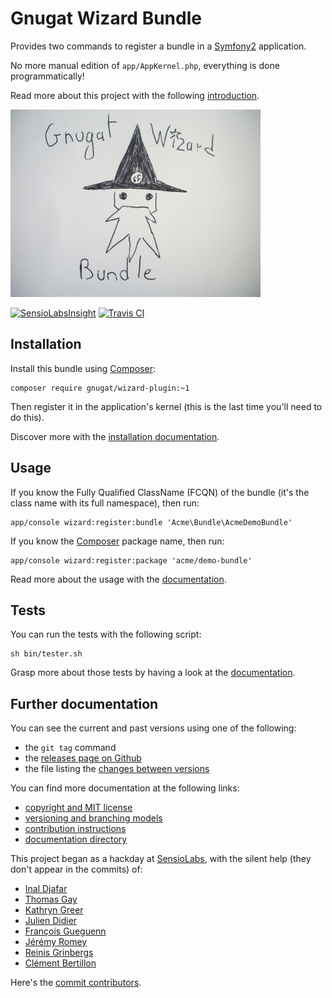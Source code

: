 # Gnugat Wizard Bundle

Provides two commands to register a bundle in a [Symfony2](http://symfony.com/)
application.

No more manual edition of `app/AppKernel.php`, everything is done
programmatically!

Read more about this project with the following
[introduction](Resources/doc/01-introduction.md).

![GnugatWizardBundle logo](Resources/img/logo.jpg)

[![SensioLabsInsight](https://insight.sensiolabs.com/projects/dd522b32-abcf-47b8-a2ad-fa18e7c035ec/small.png)](https://insight.sensiolabs.com/projects/dd522b32-abcf-47b8-a2ad-fa18e7c035ec)
[![Travis CI](https://travis-ci.org/gnugat/GnugatWizardBundle.png)](https://travis-ci.org/gnugat/GnugatWizardBundle)

## Installation

Install this bundle using [Composer](https://getcomposer.org/):

    composer require gnugat/wizard-plugin:~1

Then register it in the application's kernel (this is the last time you'll need
to do this).

Discover more with the [installation documentation](Resources/doc/02-installation.md).

## Usage

If you know the Fully Qualified ClassName (FCQN) of the bundle (it's the class
name with its full namespace), then run:

    app/console wizard:register:bundle 'Acme\Bundle\AcmeDemoBundle'

If you know the [Composer](https://getcomposer.org/) package name, then run:

    app/console wizard:register:package 'acme/demo-bundle'

Read more about the usage with the [documentation](Resources/doc/03-usage.md).

## Tests

You can run the tests with the following script:

    sh bin/tester.sh

Grasp more about those tests by having a look at the
[documentation](Resources/doc/04-tests.md).

## Further documentation

You can see the current and past versions using one of the following:

* the `git tag` command
* the [releases page on Github](https://github.com/gnugat/GnugatWizardBundle/releases)
* the file listing the [changes between versions](CHANGELOG.md)

You can find more documentation at the following links:

* [copyright and MIT license](LICENSE)
* [versioning and branching models](VERSIONING.md)
* [contribution instructions](CONTRIBUTING.md)
* [documentation directory](Resources/doc)

This project began as a hackday at [SensioLabs](http://sensiolabs.com/), with
the silent help (they don't appear in the commits) of:

* [Inal Djafar](https://github.com/inalgnu)
* [Thomas Gay](https://github.com/thomas-gay)
* [Kathryn Greer](https://github.com/KathrynG)
* [Julien Didier](https://github.com/juliendidier)
* [François Gueguenn](https://github.com/fgueguen)
* [Jérémy Romey](https://github.com/jeremyFreeAgent)
* [Reinis Grinbergs](https://github.com/rpg600)
* [Clément Bertillon](https://github.com/skigun)

Here's the [commit contributors](https://github.com/gnugat/GnugatWizardBundle/graphs/contributors).
